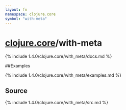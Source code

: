 ```yaml
---
layout: fn
namespace: clojure.core
symbol: "with-meta"
---
```


# [clojure.core](../)/with-meta

{% include 1.4.0/clojure.core/with_meta/docs.md %}

##Examples

{% include 1.4.0/clojure.core/with_meta/examples.md %}
## Source
{% include 1.4.0/clojure.core/with_meta/src.md %}

